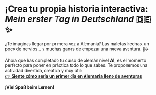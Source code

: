 # ¡Crea tu propia historia interactiva: *Mein erster Tag in Deutschland* 🇩🇪✨

¿Te imaginas llegar por primera vez a Alemania? Las maletas hechas, un poco de nervios... y muchas ganas de empezar una nueva aventura. 🧳✈️

Ahora que has completado tu curso de alemán nivel **A1**, es el momento perfecto para poner en práctica todo lo que sabes. Te proponemos una actividad divertida, creativa y muy útil:  
[👉 **Siente cómo sería un primer día en Alemania lleno de aventuras**](/WillkommeninBerlin_.html)



**¡Viel Spaß beim Lernen!**
